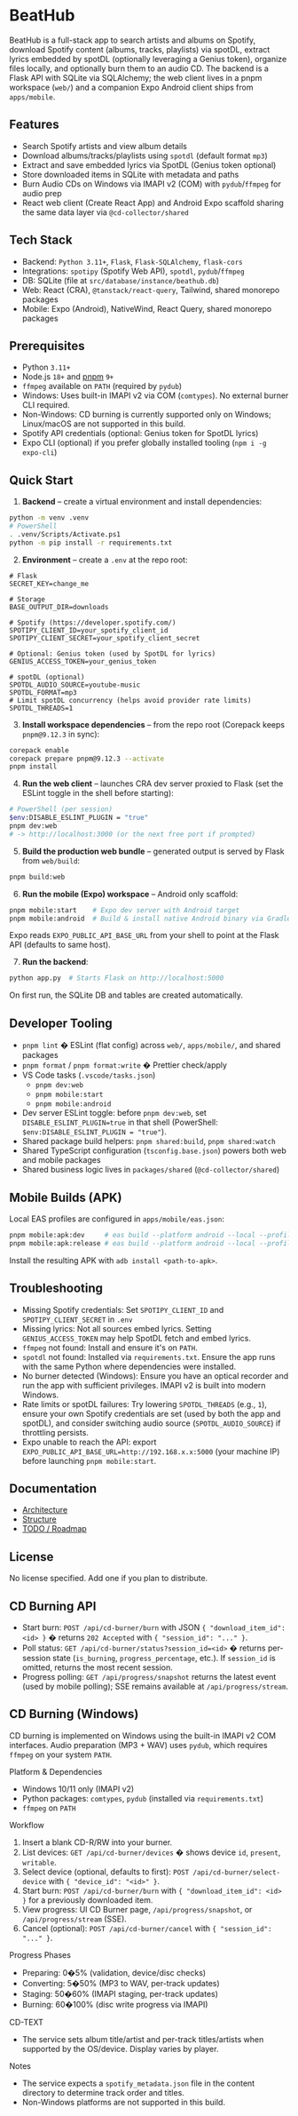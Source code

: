 # BeatHub

BeatHub is a full-stack app to search artists and albums on Spotify, download Spotify content (albums, tracks, playlists) via spotDL, extract lyrics embedded by spotDL (optionally leveraging a Genius token), organize files locally, and optionally burn them to an audio CD. The backend is a Flask API with SQLite via SQLAlchemy; the web client lives in a pnpm workspace (`web/`) and a companion Expo Android client ships from `apps/mobile`.

## Features

- Search Spotify artists and view album details
- Download albums/tracks/playlists using `spotdl` (default format `mp3`)
- Extract and save embedded lyrics via SpotDL (Genius token optional)
- Store downloaded items in SQLite with metadata and paths
- Burn Audio CDs on Windows via IMAPI v2 (COM) with `pydub`/`ffmpeg` for audio prep
- React web client (Create React App) and Android Expo scaffold sharing the same data layer via `@cd-collector/shared`

## Tech Stack

- Backend: `Python 3.11+`, `Flask`, `Flask-SQLAlchemy`, `flask-cors`
- Integrations: `spotipy` (Spotify Web API), `spotdl`, `pydub`/`ffmpeg`
- DB: SQLite (file at `src/database/instance/beathub.db`)
- Web: React (CRA), `@tanstack/react-query`, Tailwind, shared monorepo packages
- Mobile: Expo (Android), NativeWind, React Query, shared monorepo packages

## Prerequisites

- Python `3.11+`
- Node.js `18+` and [pnpm](https://pnpm.io/) `9+`
- `ffmpeg` available on `PATH` (required by `pydub`)
- Windows: Uses built-in IMAPI v2 via COM (`comtypes`). No external burner CLI required.
- Non-Windows: CD burning is currently supported only on Windows; Linux/macOS are not supported in this build.
- Spotify API credentials (optional: Genius token for SpotDL lyrics)
- Expo CLI (optional) if you prefer globally installed tooling (`npm i -g expo-cli`)

## Quick Start

1. **Backend** – create a virtual environment and install dependencies:

```bash
python -m venv .venv
# PowerShell
. .venv/Scripts/Activate.ps1
python -m pip install -r requirements.txt
```

2. **Environment** – create a `.env` at the repo root:

```env
# Flask
SECRET_KEY=change_me

# Storage
BASE_OUTPUT_DIR=downloads

# Spotify (https://developer.spotify.com/)
SPOTIPY_CLIENT_ID=your_spotify_client_id
SPOTIPY_CLIENT_SECRET=your_spotify_client_secret

# Optional: Genius token (used by SpotDL for lyrics)
GENIUS_ACCESS_TOKEN=your_genius_token

# spotDL (optional)
SPOTDL_AUDIO_SOURCE=youtube-music
SPOTDL_FORMAT=mp3
# Limit spotDL concurrency (helps avoid provider rate limits)
SPOTDL_THREADS=1
```

3. **Install workspace dependencies** – from the repo root (Corepack keeps `pnpm@9.12.3` in sync):

```bash
corepack enable
corepack prepare pnpm@9.12.3 --activate
pnpm install
```

4. **Run the web client** – launches CRA dev server proxied to Flask (set the ESLint toggle in the shell before starting):

```bash
# PowerShell (per session)
$env:DISABLE_ESLINT_PLUGIN = "true"
pnpm dev:web
# -> http://localhost:3000 (or the next free port if prompted)
```

5. **Build the production web bundle** – generated output is served by Flask from `web/build`:

```bash
pnpm build:web
```

6. **Run the mobile (Expo) workspace** – Android only scaffold:

```bash
pnpm mobile:start    # Expo dev server with Android target
pnpm mobile:android  # Build & install native Android binary via Gradle
```

Expo reads `EXPO_PUBLIC_API_BASE_URL` from your shell to point at the Flask API (defaults to same host).

7. **Run the backend**:

```bash
python app.py  # Starts Flask on http://localhost:5000
```

On first run, the SQLite DB and tables are created automatically.

## Developer Tooling

- `pnpm lint` � ESLint (flat config) across `web/`, `apps/mobile/`, and shared packages
- `pnpm format` / `pnpm format:write` � Prettier check/apply
- VS Code tasks (`.vscode/tasks.json`)
  - `pnpm dev:web`
  - `pnpm mobile:start`
  - `pnpm mobile:android`
- Dev server ESLint toggle: before `pnpm dev:web`, set `DISABLE_ESLINT_PLUGIN=true` in that shell (PowerShell: `$env:DISABLE_ESLINT_PLUGIN = "true"`).
- Shared package build helpers: `pnpm shared:build`, `pnpm shared:watch`
- Shared TypeScript configuration (`tsconfig.base.json`) powers both web and mobile packages
- Shared business logic lives in `packages/shared` (`@cd-collector/shared`)

## Mobile Builds (APK)

Local EAS profiles are configured in `apps/mobile/eas.json`:

```bash
pnpm mobile:apk:dev     # eas build --platform android --local --profile dev-apk
pnpm mobile:apk:release # eas build --platform android --local --profile release-apk
```

Install the resulting APK with `adb install <path-to-apk>`.

## Troubleshooting

- Missing Spotify credentials: Set `SPOTIPY_CLIENT_ID` and `SPOTIPY_CLIENT_SECRET` in `.env`
- Missing lyrics: Not all sources embed lyrics. Setting `GENIUS_ACCESS_TOKEN` may help SpotDL fetch and embed lyrics.
- `ffmpeg` not found: Install and ensure it's on `PATH`.
- `spotdl` not found: Installed via `requirements.txt`. Ensure the app runs with the same Python where dependencies were installed.
- No burner detected (Windows): Ensure you have an optical recorder and run the app with sufficient privileges. IMAPI v2 is built into modern Windows.
- Rate limits or spotDL failures: Try lowering `SPOTDL_THREADS` (e.g., `1`), ensure your own Spotify credentials are set (used by both the app and spotDL), and consider switching audio source (`SPOTDL_AUDIO_SOURCE`) if throttling persists.
- Expo unable to reach the API: export `EXPO_PUBLIC_API_BASE_URL=http://192.168.x.x:5000` (your machine IP) before launching `pnpm mobile:start`.

## Documentation

- [Architecture](docs/architecture.md)
- [Structure](docs/structure.md)
- [TODO / Roadmap](docs/todo.md)

## License

No license specified. Add one if you plan to distribute.

## CD Burning API

- Start burn: `POST /api/cd-burner/burn` with JSON `{ "download_item_id": <id> }` � returns `202 Accepted` with `{ "session_id": "..." }`.
- Poll status: `GET /api/cd-burner/status?session_id=<id>` � returns per-session state (`is_burning`, `progress_percentage`, etc.). If `session_id` is omitted, returns the most recent session.
- Progress polling: `GET /api/progress/snapshot` returns the latest event (used by mobile polling); SSE remains available at `/api/progress/stream`.

## CD Burning (Windows)

CD burning is implemented on Windows using the built-in IMAPI v2 COM interfaces. Audio preparation (MP3 + WAV) uses `pydub`, which requires `ffmpeg` on your system `PATH`.

Platform & Dependencies
- Windows 10/11 only (IMAPI v2)
- Python packages: `comtypes`, `pydub` (installed via `requirements.txt`)
- `ffmpeg` on `PATH`

Workflow
1. Insert a blank CD-R/RW into your burner.
2. List devices: `GET /api/cd-burner/devices` � shows device `id`, `present`, `writable`.
3. Select device (optional, defaults to first): `POST /api/cd-burner/select-device` with `{ "device_id": "<id>" }`.
4. Start burn: `POST /api/cd-burner/burn` with `{ "download_item_id": <id> }` for a previously downloaded item.
5. View progress: UI CD Burner page, `/api/progress/snapshot`, or `/api/progress/stream` (SSE).
6. Cancel (optional): `POST /api/cd-burner/cancel` with `{ "session_id": "..." }`.

Progress Phases
- Preparing: 0�5% (validation, device/disc checks)
- Converting: 5�50% (MP3 to WAV, per-track updates)
- Staging: 50�60% (IMAPI staging, per-track updates)
- Burning: 60�100% (disc write progress via IMAPI)

CD-TEXT
- The service sets album title/artist and per-track titles/artists when supported by the OS/device. Display varies by player.

Notes
- The service expects a `spotify_metadata.json` file in the content directory to determine track order and titles.
- Non-Windows platforms are not supported in this build.
